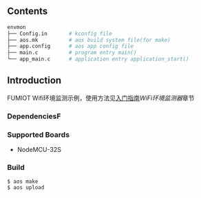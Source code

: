 ## Contents

```sh
envmon
├── Config.in       # kconfig file
├── aos.mk          # aos build system file(for make)
├── app.config      # aos app config file
├── main.c          # program entry main()
└── app_main.c      # application entry application_start()
```


## Introduction

FUMIOT Wifi环境监测示例，使用方法见[入门指南](../../AnIotStartGuide.md)*WiFi环境监测器*章节

### DependenciesF

### Supported Boards

- NodeMCU-32S

### Build

```
$ aos make
$ aos upload
```

